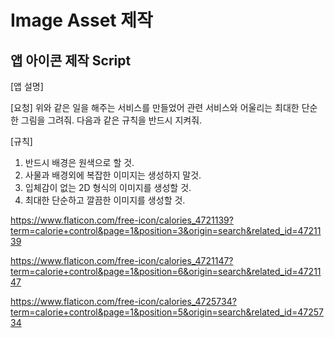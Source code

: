 # Image Asset 제작

## 앱 아이콘 제작 Script

[앱 설명]

[요청]
위와 같은 일을 해주는 서비스를 만들었어
관련 서비스와 어울리는 최대한 단순한 그림을 그려줘.
다음과 같은 규칙을 반드시 지켜줘.

[규칙]
1. 반드시 배경은 원색으로 할 것.
2. 사물과 배경외에 복잡한 이미지는 생성하지 말것.
3. 입체감이 없는 2D 형식의 이미지를 생성할 것.
4. 최대한 단순하고 깔끔한 이미지를 생성할 것.

https://www.flaticon.com/free-icon/calories_4721139?term=calorie+control&page=1&position=3&origin=search&related_id=4721139

https://www.flaticon.com/free-icon/calories_4721147?term=calorie+control&page=1&position=6&origin=search&related_id=4721147

https://www.flaticon.com/free-icon/calories_4725734?term=calorie+control&page=1&position=5&origin=search&related_id=4725734